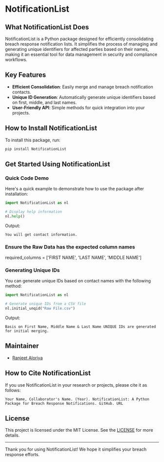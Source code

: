 # NotificationList

## What NotificationList Does

NotificationList is a Python package designed for efficiently consolidating breach response notification lists. It simplifies the process of managing and generating unique identifiers for affected parties based on their names, making it an essential tool for data management in security and compliance workflows.

## Key Features

- **Efficient Consolidation**: Easily merge and manage breach notification contacts.
- **Unique ID Generation**: Automatically generate unique identifiers based on first, middle, and last names.
- **User-Friendly API**: Simple methods for quick integration into your projects.

## How to Install NotificationList

To install this package, run:

```bash
pip install NotificationList
```

## Get Started Using NotificationList

### Quick Code Demo

Here's a quick example to demonstrate how to use the package after installation:

```python
import NotificationList as nl

# Display help information
nl.help()
```

Output:
```
You will get contact information.
```

### Ensure the Raw Data has the expected column names

required_columns = ['FIRST NAME', 'LAST NAME', 'MIDDLE NAME']

### Generating Unique IDs

You can generate unique IDs based on contact names with the following method:

```python
import NotificationList as nl

# Generate unique IDs from a CSV file
nl.initial_unqid("Raw File.csv")
```

Output:
```
Basis on First Name, Middle Name & Last Name UNIQUE IDs are generated for initial merging.
```


<!-- ### Example Usage

Here’s a more detailed example demonstrating the functionality:

```python
# Load your contacts from a CSV file
contacts = nl.load_contacts("contacts.csv")

# Generate unique IDs for each contact
unique_ids = nl.generate_unique_ids(contacts)

# Print the unique IDs
print(unique_ids)
``` -->

## Maintainer

- [Ranjeet Aloriya](https://www.linkedin.com/in/ranjeet-aloriya/)

<!-- ## Community

Join our community to discuss features, share your projects, or seek help:

- GitHub Discussions: [Link to Discussions]
- Stack Overflow: [Link to relevant tags] -->

## How to Cite NotificationList

If you use NotificationList in your research or projects, please cite it as follows:

```
Your Name, Collaborator's Name. (Year). NotificationList: A Python Package for Breach Response Notifications. GitHub. URL
```

<!-- ## Contribution Guidelines

We welcome contributions to NotificationList! Please follow these guidelines:

1. **Fork the repository**: Create your own fork of the project.
2. **Create a feature branch**: Make a new branch for your feature or bug fix.
3. **Make your changes**: Implement your changes in your branch.
4. **Submit a pull request**: Once you’re ready, submit a pull request for review.

For detailed contribution instructions, check the [CONTRIBUTING.md](link-to-contributing-file). -->

## License

This project is licensed under the MIT License. See the [LICENSE](LICENSE) for more details.

---

Thank you for using NotificationList! We hope it simplifies your breach response efforts.
